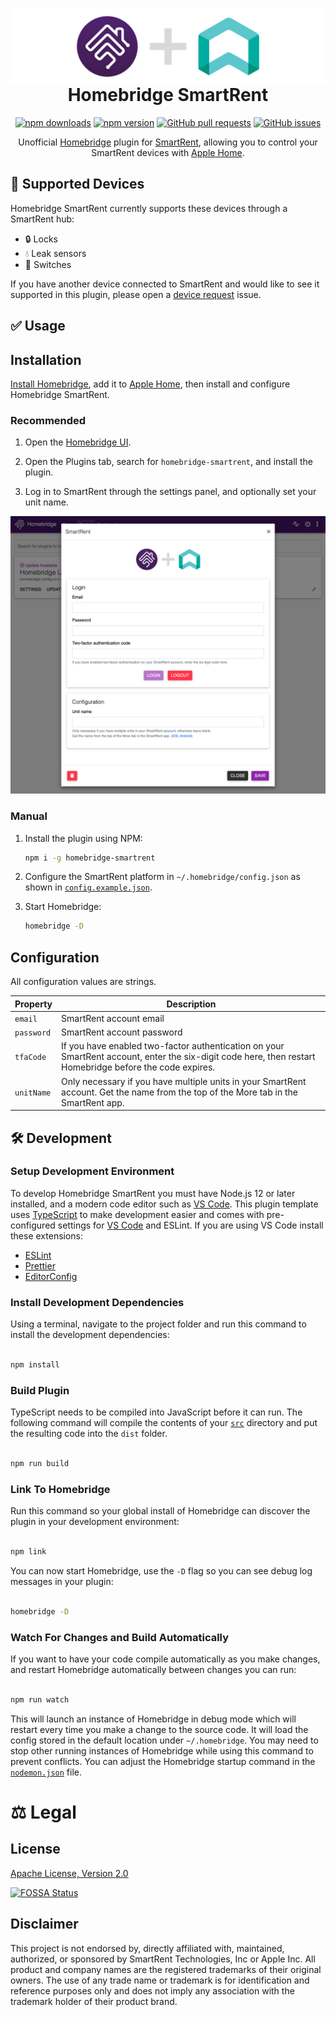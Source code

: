 <span align="center">

<h1>
  <a href="https://github.com/Burry/homebridge-smartrent">
    <img align="center" src="homebridge-ui/public/banner.png" />
  </a>
  <br />
  Homebridge SmartRent
</h1>

[![npm downloads](https://badgen.net/npm/dt/homebridge-smartrent?color=purple)](https://www.npmjs.com/package/homebridge-smartrent)
[![npm version](https://badgen.net/npm/v/homebridge-smartrent?color=purple)](https://www.npmjs.com/package/homebridge-smartrent)
[![GitHub pull requests](https://img.shields.io/github/issues-pr/Burry/homebridge-smartrent.svg)](https://github.com/Burry/homebridge-smartrent/pulls)
[![GitHub issues](https://img.shields.io/github/issues/Burry/homebridge-smartrent.svg)](https://github.com/Burry/homebridge-smartrent/issues)

Unofficial [Homebridge](https://homebridge.io) plugin for [SmartRent](https://smartrent.com), allowing you to control your SmartRent devices with [Apple Home](https://www.apple.com/ios/home/).

</span>

## 🔄 Supported Devices

Homebridge SmartRent currently supports these devices through a SmartRent hub:

- 🔒 Locks
- 💧 Leak sensors
- 🔌 Switches

If you have another device connected to SmartRent and would like to see it supported in this plugin, please open a [device request](https://github.com/Burry/homebridge-smartrent/issues/new?assignees=&labels=enhancement,new%20device&template=device-request.md&title=New%20device:) issue.

## ✅ Usage

## Installation

[Install Homebridge](https://github.com/homebridge/homebridge/wiki), add it to [Apple Home](https://github.com/homebridge/homebridge/blob/master/README.md#adding-homebridge-to-ios), then install and configure Homebridge SmartRent.

### Recommended

1. Open the [Homebridge UI](https://github.com/homebridge/homebridge/wiki/Install-Homebridge-on-macOS#complete-login-to-the-homebridge-ui).

2. Open the Plugins tab, search for `homebridge-smartrent`, and install the plugin.

3. Log in to SmartRent through the settings panel, and optionally set your unit name.

![Plugin settings screenshot](screenshot.png)

### Manual

1. Install the plugin using NPM:

   ```sh
   npm i -g homebridge-smartrent
   ```

2. Configure the SmartRent platform in `~/.homebridge/config.json` as shown in [`config.example.json`](./config.example.json).

3. Start Homebridge:

   ```sh
   homebridge -D
   ```

## Configuration

All configuration values are strings.

| Property   | Description                                                                                                                                              |
| ---------- | -------------------------------------------------------------------------------------------------------------------------------------------------------- |
| `email`    | SmartRent account email                                                                                                                                  |
| `password` | SmartRent account password                                                                                                                               |
| `tfaCode`  | If you have enabled two-factor authentication on your SmartRent account, enter the six-digit code here, then restart Homebridge before the code expires. |
| `unitName` | Only necessary if you have multiple units in your SmartRent account. Get the name from the top of the More tab in the SmartRent app.                     |

## 🛠 Development

### Setup Development Environment

To develop Homebridge SmartRent you must have Node.js 12 or later installed, and a modern code editor such as [VS Code](https://code.visualstudio.com/). This plugin template uses [TypeScript](https://www.typescriptlang.org/) to make development easier and comes with pre-configured settings for [VS Code](https://code.visualstudio.com/) and ESLint. If you are using VS Code install these extensions:

- [ESLint](https://marketplace.visualstudio.com/items?itemName=dbaeumer.vscode-eslint)
- [Prettier](https://marketplace.visualstudio.com/items?itemName=esbenp.prettier-vscode)
- [EditorConfig](https://marketplace.visualstudio.com/items?itemName=EditorConfig.EditorConfig)

### Install Development Dependencies

Using a terminal, navigate to the project folder and run this command to install the development dependencies:

```sh

npm install

```

### Build Plugin

TypeScript needs to be compiled into JavaScript before it can run. The following command will compile the contents of your [`src`](./src) directory and put the resulting code into the `dist` folder.

```sh

npm run build

```

### Link To Homebridge

Run this command so your global install of Homebridge can discover the plugin in your development environment:

```sh

npm link

```

You can now start Homebridge, use the `-D` flag so you can see debug log messages in your plugin:

```sh

homebridge -D

```

### Watch For Changes and Build Automatically

If you want to have your code compile automatically as you make changes, and restart Homebridge automatically between changes you can run:

```sh

npm run watch

```

This will launch an instance of Homebridge in debug mode which will restart every time you make a change to the source code. It will load the config stored in the default location under `~/.homebridge`. You may need to stop other running instances of Homebridge while using this command to prevent conflicts. You can adjust the Homebridge startup command in the [`nodemon.json`](./nodemon.json) file.

# ⚖️ Legal

## License

[Apache License, Version 2.0](https://www.apache.org/licenses/LICENSE-2.0)

[![FOSSA Status](https://app.fossa.com/api/projects/custom%2B9027%2Fgithub.com%2FBurry%2Fhomebridge-smartrent.svg?type=large)](https://app.fossa.com/projects/custom%2B9027%2Fgithub.com%2FBurry%2Fhomebridge-smartrent?ref=badge_large)

## Disclaimer

This project is not endorsed by, directly affiliated with, maintained, authorized, or sponsored by SmartRent Technologies, Inc or Apple Inc. All product and company names are the registered trademarks of their original owners. The use of any trade name or trademark is for identification and reference purposes only and does not imply any association with the trademark holder of their product brand.
